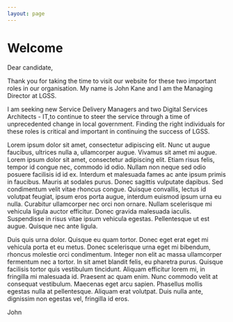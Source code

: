 ```yaml
---
layout: page
---
```


# Welcome

Dear candidate,

Thank you for taking the time to visit our website for these two important roles in our organisation. My name is John Kane and I am the Managing Director at LGSS.

I am seeking new Service Delivery Managers and two Digital Services Architects - IT,to continue to steer the service through a time of unprecedented change in local government. Finding the right individuals for these roles is critical and important in continuing the success of LGSS.

Lorem ipsum dolor sit amet, consectetur adipiscing elit. Nunc ut augue faucibus, ultrices nulla a, ullamcorper augue. Vivamus sit amet mi augue. Lorem ipsum dolor sit amet, consectetur adipiscing elit. Etiam risus felis, tempor id congue nec, commodo id odio. Nullam non neque sed odio posuere facilisis id id ex. Interdum et malesuada fames ac ante ipsum primis in faucibus. Mauris at sodales purus. Donec sagittis vulputate dapibus. Sed condimentum velit vitae rhoncus congue. Quisque convallis, lectus id volutpat feugiat, ipsum eros porta augue, interdum euismod ipsum urna eu nulla. Curabitur ullamcorper nec orci non ornare. Nullam scelerisque mi vehicula ligula auctor efficitur. Donec gravida malesuada iaculis. Suspendisse in risus vitae ipsum vehicula egestas. Pellentesque ut est augue. Quisque nec ante ligula.

Duis quis urna dolor. Quisque eu quam tortor. Donec eget erat eget mi vehicula porta et eu metus. Donec scelerisque urna eget mi bibendum, rhoncus molestie orci condimentum. Integer non elit ac massa ullamcorper fermentum nec a tortor. In sit amet blandit felis, eu pharetra purus. Quisque facilisis tortor quis vestibulum tincidunt. Aliquam efficitur lorem mi, in fringilla mi malesuada id. Praesent ac quam enim. Nunc commodo velit at consequat vestibulum. Maecenas eget arcu sapien. Phasellus mollis egestas nulla at pellentesque. Aliquam erat volutpat. Duis nulla ante, dignissim non egestas vel, fringilla id eros.

John
